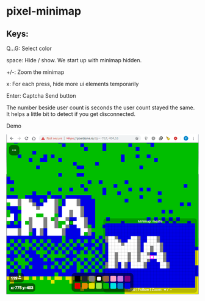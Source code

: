 # pixel-minimap

## Keys:

Q...G: Select color

space: Hide / show.  We start up with minimap hidden.

+/-: Zoom the minimap

x: For each press, hide more ui elements temporarily

Enter: Captcha Send button

The number beside user count is seconds the user count stayed the same. It helps a little bit to detect if you get disconnected.

Demo

![Demo](demo.png)

